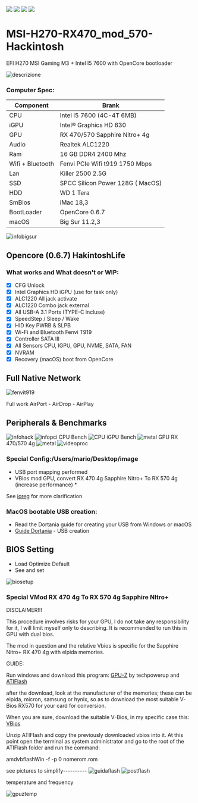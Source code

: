 [![](https://img.shields.io/badge/Gitter%20HL%20Community-Chat-informational?style=flat&logo=gitter&logoColor=white&color=ed1965)](https://gitter.im/Hackintosh-Life-IT/community)
[![](https://img.shields.io/badge/Telegram-HackintoshLifeIT-informational?style=flat&logo=telegram&logoColor=white&color=5fb659)](https://t.me/HackintoshLife_it)
[![](https://img.shields.io/badge/Facebook-HackintoshLifeIT-informational?style=flat&logo=facebook&logoColor=white&color=3a4dc9)](https://www.facebook.com/hackintoshlife/)
[![](https://img.shields.io/badge/Instagram-HackintoshLifeIT-informational?style=flat&logo=instagram&logoColor=white&color=8a178a)](https://www.instagram.com/hackintoshlife.it_official/)

# MSI-H270-RX470_mod_570-Hackintosh

EFI H270 MSI Gaming M3 + Intel I5 7600 with OpenCore bootloader

![descrizione](./screenshot/pcimage.jpg)

### Computer Spec:

| Component        | Brank                              |
| ---------------- | ---------------------------------- |
| CPU              | Intel i5 7600 (4C-4T 6MB)          |
| iGPU             | Intel® Graphics HD 630             |
| GPU              | RX 470/570 Sapphire Nitro+ 4g      |
| Audio            | Realtek ALC1220                    |
| Ram              | 16 GB DDR4 2400 Mhz                |
| Wifi + Bluetooth | Fenvi PCIe Wifi t919 1750 Mbps     |
| Lan              | Killer 2500 2.5G                   |
| SSD              | SPCC Silicon Power 128G ( MacOS)   |
| HDD              | WD 1 Tera                          | 
| SmBios           | iMac 18,3                          |
| BootLoader       | OpenCore 0.6.7                     |
| macOS            | Big Sur 11.2,3                     |



![infobigsur](./screenshot/infomac.png)

## Opencore (0.6.7) HakintoshLife

### What works and What doesn't or WIP:

- [x] CFG Unlock
- [x] Intel Graphics HD iGPU (use for task only)
- [x] ALC1220 All jack activate
- [x] ALC1220 Combo jack external
- [x] All USB-A 3.1 Ports (TYPE-C incluse)
- [x] SpeedStep / Sleep / Wake
- [x] HID Key PWRB & SLPB 
- [x] Wi-Fi and Bluetooth Fenvi T919
- [x] Controller SATA III 
- [x] All Sensors CPU, IGPU, GPU, NVME, SATA, FAN
- [x] NVRAM
- [x] Recovery (macOS) boot from OpenCore

## Full Native Network

![fenvit919](./screenshot/fenvit919.png)

Full work AirPort - AirDrop - AirPlay

## Peripherals & Benchmarks

![infohack](./screenshot/dpci.png)
![infopci](./screenshot/pcilist.png)
CPU Bench
![CPU](./screenshot/cpu.png)
iGPU Bench
![metal](./screenshot/igpu.png)
GPU RX 470/570 4g
![metal](./screenshot/gpu.png)
![videoproc](./screenshot/hevc.png)

### Special Config:/Users/mario/Desktop/image

- USB port mapping performed
- VBios mod GPU, convert RX 470 4g Sapphire Nitro+ To RX 570 4g (increase performance) *

See [ioreg](https://github.com/Speeedo83/MSI-H270-RX470_mod_570-Hackintosh/blob/main/iMacLaboratorio.ioreg) for more clarification

### MacOS bootable USB creation:
- Read the Dortania guide for creating your USB from Windows or macOS
- [Guide Dortania](https://dortania.github.io/OpenCore-Install-Guide/installer-guide/) - USB creation

## BIOS Setting

* Load Optimize Default
* See and set

![biosetup](./screenshot/biosetup.png)

### Special VMod RX 470 4g To RX 570 4g Sapphire NItro+


DISCLAIMER!!!

This procedure involves risks for your GPU, I do not take any responsibility for it, I will limit myself only to describing.
It is recommended to run this in GPU with dual bios.

The mod in question and the relative Vbios is specific for the Sapphire Nitro+ RX 470 4g with elpida memories.

GUIDE:

Run windows and download this program: [GPU-Z](https://www.techpowerup.com/download/techpowerup-gpu-z/) by techpowerup and [ATIFlash](https://www.techpowerup.com/download/ati-atiflash/)

after the download, look at the manufacturer of the memories;
these can be elpida, micron, samsung or hynix, so as to download the most suitable V-Bios RX570 for your card for conversion. 

When you are sure, download the suitable V-Bios, in my specific case this:
[VBios](https://github.com/Speeedo83/MSI-H270-RX470_mod_570-Hackintosh/blob/main/VbiosMod/Sapphire.RX570.rom)

Unzip ATIFlash and copy the previously downloaded vbios into it.
At this point open the terminal as system administrator and go to the root of the ATIFlash folder and run the command:

amdvbflashWin -f -p 0 nomerom.rom

see pictures to simplify----------
![guidaflash](./screenshot/guidaflash.png)
![postflash](./screenshot/postflash.png)

temperature and frequency

![gpuztemp](./screenshot/gpuztemp.png)
